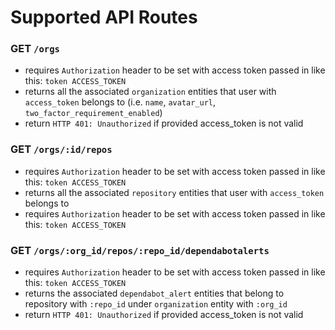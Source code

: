 # Supported API Routes

### GET `/orgs`
- requires `Authorization` header to be set with access token passed in like this: `token ACCESS_TOKEN`
- returns all the associated `organization` entities that user with `access_token` belongs to (i.e. `name`, `avatar_url`, `two_factor_requirement_enabled`)
- return `HTTP 401: Unauthorized` if provided access_token is not valid

### GET `/orgs/:id/repos`
- requires `Authorization` header to be set with access token passed in like this: `token ACCESS_TOKEN`
- returns all the associated `repository` entities that user with `access_token` belongs to
- requires `Authorization` header to be set with access token passed in like this: `token ACCESS_TOKEN`

### GET `/orgs/:org_id/repos/:repo_id/dependabotalerts`
- requires `Authorization` header to be set with access token passed in like this: `token ACCESS_TOKEN`
- returns the associated `dependabot_alert` entities that belong to repository with `:repo_id` under `organization` entity with `:org_id`
- return `HTTP 401: Unauthorized` if provided access_token is not valid
